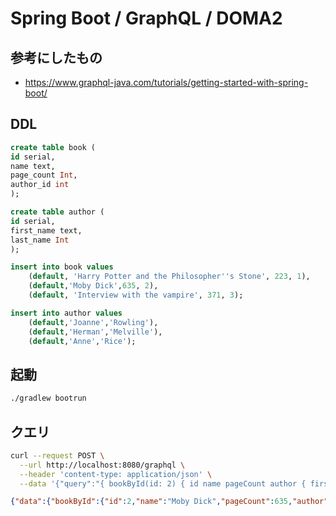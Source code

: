 
# Spring Boot / GraphQL / DOMA2

## 参考にしたもの

- https://www.graphql-java.com/tutorials/getting-started-with-spring-boot/

## DDL

```sql
create table book (
id serial,
name text,
page_count Int,
author_id int
);

create table author (
id serial,
first_name text,
last_name Int
);
```

```sql
insert into book values
    (default, 'Harry Potter and the Philosopher''s Stone', 223, 1),
    (default,'Moby Dick',635, 2),
    (default, 'Interview with the vampire', 371, 3);

insert into author values
    (default,'Joanne','Rowling'),
    (default,'Herman','Melville'),
    (default,'Anne','Rice');
```

## 起動

```sh
./gradlew bootrun
```

## クエリ

```sh
curl --request POST \
  --url http://localhost:8080/graphql \
  --header 'content-type: application/json' \
  --data '{"query":"{ bookById(id: 2) { id name pageCount author { firstName lastName } } }"}'
```

```json
{"data":{"bookById":{"id":2,"name":"Moby Dick","pageCount":635,"author":{"firstName":"Herman","lastName":"Melville"}}}}
```
